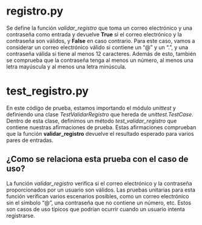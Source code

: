 # registro.py
Se define la función _validar_registro_ que toma un correo electrónico y una contraseña como entrada y devuelve **True** si el correo electrónico y la contraseña son válidos, y **False** en caso contrario. Para este caso, vamos a considerar un correo electrónico válido si contiene un “@” y un “.”, y una contraseña válida si tiene al menos 12 caracteres. Además de esto, también se comprueba que la contraseña tenga al menos un número, al menos una letra mayúscula y al menos una letra minúscula.

# test_registro.py
En este código de prueba, estamos importando el módulo _unittest_ y definiendo una clase _TestValidarRegistro_ que hereda de _unittest.TestCase_. Dentro de esta clase, definimos un método _test_validar_registro_ que contiene nuestras afirmaciones de prueba. Estas afirmaciones comprueban que la función **validar_registro** devuelve el resultado esperado para varios pares de entradas.


## ¿Como se relaciona esta prueba con el caso de uso?
La función _validar_registro_ verifica si el correo electrónico y la contraseña proporcionados por un usuario son válidos. Las pruebas unitarias para esta función verifican varios escenarios posibles, como un correo electrónico sin el símbolo “@”, una contraseña que no contiene un número, etc. Estos son casos de uso típicos que podrían ocurrir cuando un usuario intenta registrarse.

